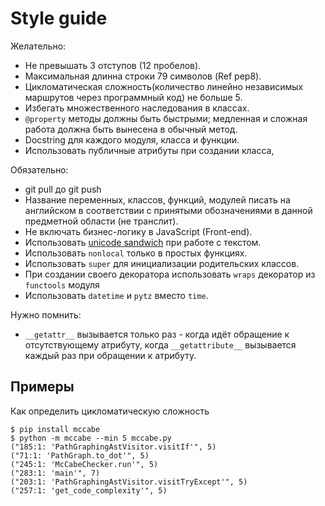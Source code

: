 # Style guide

Желательно:

* Не превышать 3 отступов \(12 пробелов\).
* Максимальная длинна строки 79 символов \(Ref pep8\).
* Цикломатическая сложность\(количество линейно независимых маршрутов через программный код\) не больше 5.
* Избегать множественного наследования в классах.
* `@property` методы должны быть быстрыми; медленная и сложная работа должна быть вынесена в обычный метод.
* Docstring для каждого модуля, класса и функции.
* Использовать публичные атрибуты при создании класса, 


Обязательно:

* git pull до git push
* Название переменных, классов, функций, модулей писать на английском в соответствии с принятыми обозначениями в данной предметной области \(не транслит\).
* Не включать бизнес-логику в JavaScript \(Front-end\).
* Использовать [unicode sandwich](#unicode-sandwich) при работе с текстом.
* Использовать `nonlocal` только в простых функциях.
* Использовать `super` для инициализации родительских классов.
* При создании своего декоратора использовать `wraps` декоратор из `functools` модуля
* Использовать `datetime` и `pytz` вместо `time`.

Нужно помнить:
* `__getattr__` вызывается только раз - когда идёт обращение к отсутствующему атрибуту, когда `__getattribute__` вызывается каждый раз при обращении к атрибуту.

## Примеры

Как определить цикломатическую сложность

```
$ pip install mccabe
$ python -m mccabe --min 5 mccabe.py
("185:1: 'PathGraphingAstVisitor.visitIf'", 5)
("71:1: 'PathGraph.to_dot'", 5)
("245:1: 'McCabeChecker.run'", 5)
("283:1: 'main'", 7)
("203:1: 'PathGraphingAstVisitor.visitTryExcept'", 5)
("257:1: 'get_code_complexity'", 5)
```



